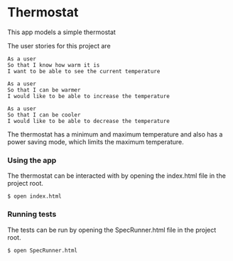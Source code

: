 # Thermostat

This app models a simple thermostat

The user stories for this project are 

```
As a user
So that I know how warm it is
I want to be able to see the current temperature

As a user
So that I can be warmer
I would like to be able to increase the temperature

As a user
So that I can be cooler
I would like to be able to decrease the temperature
```

The thermostat has a minimum and maximum temperature and also has a power saving mode, which limits the maximum temperature.

### Using the app
The thermostat can be interacted with by opening the index.html file in the project root.
```
$ open index.html
```

### Running tests
The tests can be run by opening the SpecRunner.html file in the project root.
```
$ open SpecRunner.html
```
